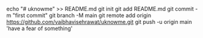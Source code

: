 echo "# uknowme" >> README.md
git init
git add README.md
git commit -m "first commit"
git branch -M main
git remote add origin https://github.com/vaibhavisehrawat/uknowme.git
git push -u origin main 'have a fear of something'
